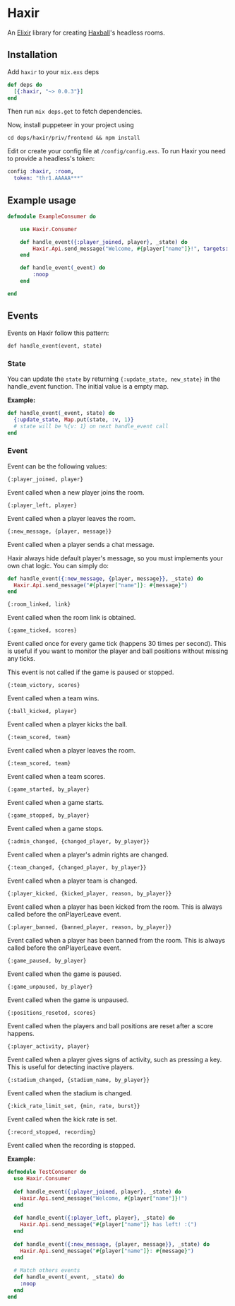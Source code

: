 
# Haxir

An [Elixir](https://elixir-lang.org/) library for creating [Haxball](https://www.haxball.com/)'s headless rooms.
## Installation

Add `haxir` to your `mix.exs` deps

```elixir
def deps do
  [{:haxir, "~> 0.0.3"}]
end
```

Then run `mix deps.get` to fetch dependencies.

Now, install puppeteer in your project using
```shell
cd deps/haxir/priv/frontend && npm install
```

Edit or create your config file at `/config/config.exs`. To run Haxir you need to provide a headless's token:
```elixir
config :haxir, :room, 
  token: "thr1.AAAAA***"
```
## Example usage

```elixir
defmodule ExampleConsumer do

    use Haxir.Consumer

    def handle_event({:player_joined, player}, _state) do
        Haxir.Api.send_message("Welcome, #{player["name"]}!", targets: player)
    end

    def handle_event(_event) do 
        :noop
    end 

end
```

## Events

Events on Haxir follow this pattern:

``def handle_event(event, state)``

### State

You can update the `state` by returning `{:update_state, new_state}` in the handle_event function. The initial value is a empty map.

**Example:**

```elixir
def handle_event(_event, state) do
  {:update_state, Map.put(state, :v, 1)}
  # state will be %{v: 1} on next handle_event call
end
```

### Event

Event can be the following values:

```{:player_joined, player}```

Event called when a new player joins the room.

```{:player_left, player}```

Event called when a player leaves the room.

```{:new_message, {player, message}}```

Event called when a player sends a chat message. 

Haxir always hide default player's message, so you must implements your own chat logic. You can simply do:

```elixir
def handle_event({:new_message, {player, message}}, _state) do
  Haxir.Api.send_message("#{player["name"]}: #{message}")
end
```

```{:room_linked, link}```

Event called when the room link is obtained.

```{:game_ticked, scores}```

Event called once for every game tick (happens 30 times per second). This is useful if you want to monitor the player and ball positions without missing any ticks.

This event is not called if the game is paused or stopped.

```{:team_victory, scores}```

Event called when a team wins.

```{:ball_kicked, player}```

Event called when a player kicks the ball.

```{:team_scored, team}```

Event called when a player leaves the room.

```{:team_scored, team}```

Event called when a team scores.

```{:game_started, by_player}```

Event called when a game starts.

```{:game_stopped, by_player}```

Event called when a game stops.

```{:admin_changed, {changed_player, by_player}}```

Event called when a player's admin rights are changed.

```{:team_changed, {changed_player, by_player}}```

Event called when a player team is changed.

```{:player_kicked, {kicked_player, reason, by_player}}```

Event called when a player has been kicked from the room. This is always called before the onPlayerLeave event.

```{:player_banned, {banned_player, reason, by_player}}```

Event called when a player has been banned from the room. This is always called before the onPlayerLeave event.

```{:game_paused, by_player}```

Event called when the game is paused.

```{:game_unpaused, by_player}```

Event called when the game is unpaused.

```{:positions_reseted, scores}```

Event called when the players and ball positions are reset after a score happens.

```{:player_activity, player}```

Event called when a player gives signs of activity, such as pressing a key. This is useful for detecting inactive players.

```{:stadium_changed, {stadium_name, by_player}}```

Event called when the stadium is changed.

```{:kick_rate_limit_set, {min, rate, burst}}```

Event called when the kick rate is set.

```{:record_stopped, recording}```

Event called when the recording is stopped.

**Example:**

```elixir
defmodule TestConsumer do
  use Haxir.Consumer
  
  def handle_event({:player_joined, player}, _state) do
    Haxir.Api.send_message("Welcome, #{player["name"]}!")
  end
  
  def handle_event({:player_left, player}, _state) do
    Haxir.Api.send_message("#{player["name"]} has left! :(")
  end
  
  def handle_event({:new_message, {player, message}}, _state) do
    Haxir.Api.send_message("#{player["name"]}: #{message}")
  end
  
  # Match others events
  def handle_event(_event, _state) do
    :noop
  end
end
```
